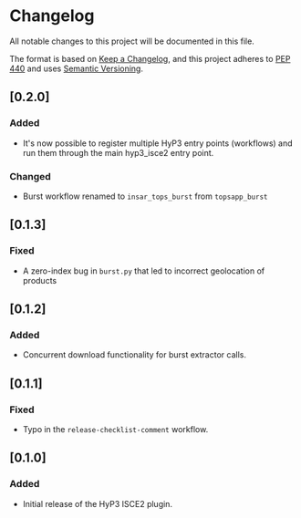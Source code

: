 # Changelog

All notable changes to this project will be documented in this file.

The format is based on [Keep a Changelog](https://keepachangelog.com/en/1.0.0/),
and this project adheres to [PEP 440](https://www.python.org/dev/peps/pep-0440/)
and uses [Semantic Versioning](https://semver.org/spec/v2.0.0.html).

## [0.2.0]
### Added
* It's now possible to register multiple HyP3 entry points (workflows) and run them through the main hyp3_isce2 entry point. 

### Changed
* Burst workflow renamed to `insar_tops_burst` from `topsapp_burst`

## [0.1.3]
### Fixed
* A zero-index bug in `burst.py` that led to incorrect geolocation of products

## [0.1.2]
### Added
* Concurrent download functionality for burst extractor calls.

## [0.1.1]
### Fixed
* Typo in the `release-checklist-comment` workflow.

## [0.1.0]
### Added
* Initial release of the HyP3 ISCE2 plugin.
